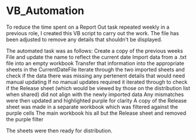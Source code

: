 # VB_Automation

To reduce the time spent on a Report Out task repeated weekly in a previous role, I created this VB script to carry out the work. The file has been adjusted to remove any details that shouldn't be displayed.

The automated task was as follows:
  Create a copy of the previous weeks File and update the name to reflect the current date
  Import data from a .txt file into an empty workbook
  Transfer that information into the appropriate sheets in the CurrentDateFile
  Iterate through the two imported sheets and check if the data there was missing any pertenent details that would need manual updating
  If no manual updates required it iterated through to check if the Release sheet (which would be viewed by those on the distribution list when shared) did not align with the newly imported data
  Any mismatches were then updated and highlighted purple for clarity
  A copy of the Release sheet was made in a separate workbook which was filtered against the purple cells
  The main workbook his all but the Release sheet and removed the purple filter
  
  The sheets were then ready for distribution.
